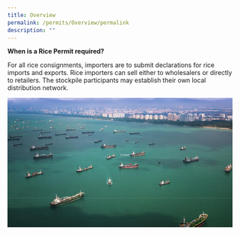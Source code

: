 ```yaml
---
title: Overview
permalink: /permits/Overview/permalink
description: ""
---
```

**When is a Rice Permit required?**

For all rice consignments, importers are to submit declarations for rice imports and exports. Rice importers can sell either to wholesalers or directly to retailers. The stockpile participants may establish their own local distribution network.

![](/images/ships.png)
